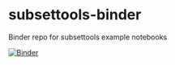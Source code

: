 # subsettools-binder
 Binder repo for subsettools example notebooks

[![Binder](https://mybinder.org/badge_logo.svg)](https://mybinder.org/v2/gh/hydroframe/subsettools-binder/HEAD)
